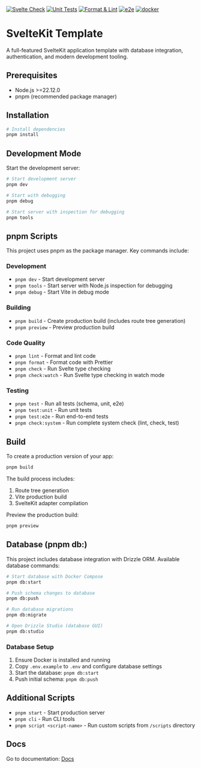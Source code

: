 [![Svelte Check](https://github.com/tsaxking/tators-dashboard-kit/actions/workflows/testing-svelte-check.yml/badge.svg)](https://github.com/tsaxking/tators-dashboard-kit/actions/workflows/testing-svelte-check.yml) [![Unit Tests](https://github.com/tsaxking/tators-dashboard-kit/actions/workflows/testing-unit.yml/badge.svg)](https://github.com/tsaxking/tators-dashboard-kit/actions/workflows/testing-unit.yml) [![Format & Lint](https://github.com/tsaxking/tators-dashboard-kit/actions/workflows/code-formatter.yml/badge.svg)](https://github.com/tsaxking/tators-dashboard-kit/actions/workflows/code-formatter.yml) [![e2e](https://github.com/tsaxking/tators-dashboard-kit/actions/workflows/testing-e2e.yml/badge.svg)](https://github.com/tsaxking/tators-dashboard-kit/actions/workflows/testing-e2e.yml) [![docker](https://github.com/tsaxking/tators-dashboard-kit/actions/workflows/docker-compose-test.yml/badge.svg)](https://github.com/tsaxking/tators-dashboard-kit/actions/workflows/docker-compose-test.yml)

# SvelteKit Template

A full-featured SvelteKit application template with database integration, authentication, and modern development tooling.

## Prerequisites

- Node.js >=22.12.0
- pnpm (recommended package manager)

## Installation

```bash
# Install dependencies
pnpm install
```

## Development Mode

Start the development server:

```bash
# Start development server
pnpm dev

# Start with debugging
pnpm debug

# Start server with inspection for debugging
pnpm tools
```

## pnpm Scripts

This project uses pnpm as the package manager. Key commands include:

### Development

- `pnpm dev` - Start development server
- `pnpm tools` - Start server with Node.js inspection for debugging
- `pnpm debug` - Start Vite in debug mode

### Building

- `pnpm build` - Create production build (includes route tree generation)
- `pnpm preview` - Preview production build

### Code Quality

- `pnpm lint` - Format and lint code
- `pnpm format` - Format code with Prettier
- `pnpm check` - Run Svelte type checking
- `pnpm check:watch` - Run Svelte type checking in watch mode

### Testing

- `pnpm test` - Run all tests (schema, unit, e2e)
- `pnpm test:unit` - Run unit tests
- `pnpm test:e2e` - Run end-to-end tests
- `pnpm check:system` - Run complete system check (lint, check, test)

## Build

To create a production version of your app:

```bash
pnpm build
```

The build process includes:

1. Route tree generation
2. Vite production build
3. SvelteKit adapter compilation

Preview the production build:

```bash
pnpm preview
```

## Database (pnpm db:)

This project includes database integration with Drizzle ORM. Available database commands:

```bash
# Start database with Docker Compose
pnpm db:start

# Push schema changes to database
pnpm db:push

# Run database migrations
pnpm db:migrate

# Open Drizzle Studio (database GUI)
pnpm db:studio
```

### Database Setup

1. Ensure Docker is installed and running
2. Copy `.env.example` to `.env` and configure database settings
3. Start the database: `pnpm db:start`
4. Push initial schema: `pnpm db:push`

## Additional Scripts

- `pnpm start` - Start production server
- `pnpm cli` - Run CLI tools
- `pnpm script <script-name>` - Run custom scripts from `/scripts` directory

## Docs

Go to documentation: [Docs](https://tsaxking.github.io/tators-dashboard-kit/#)
